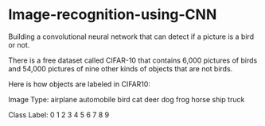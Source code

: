 # Image-recognition-using-CNN

Building a convolutional neural network that can detect if a picture is a bird or not. 

There is a free dataset called CIFAR-10 that contains 6,000 pictures of birds and 54,000 pictures of nine other kinds of 
objects that are not birds.

Here is how objects are labeled in CIFAR10:

Image Type:
airplane automobile bird cat deer dog frog horse ship truck

Class Label:
0 1 2 3 4 5 6 7 8 9
